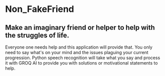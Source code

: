 # Non_FakeFriend

## Make an imaginary friend or helper to help with the struggles of life.
  Everyone one needs help and this application will provide that.
  You only need to say what's on your mind and the issues plaguing your current progression.
  Python speech recognition will take what you say and process it with GROQ AI to provide you with solutions or motivational statements to help.
